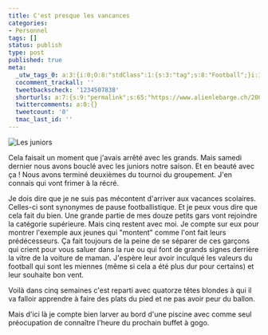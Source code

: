 ```yaml
---
title: C'est presque les vancances
categories:
- Personnel
tags: []
status: publish
type: post
published: true
meta:
  _utw_tags_0: a:3:{i:0;O:8:"stdClass":1:{s:3:"tag";s:8:"Football";}i:1;O:8:"stdClass":1:{s:3:"tag";s:9:"Personnel";}i:2;O:8:"stdClass":1:{s:3:"tag";s:5:"Sport";}}
  cocomment_trackall: ''
  tweetbackscheck: '1234507838'
  shorturls: a:7:{s:9:"permalink";s:65:"https://www.alienlebarge.ch/2007/07/03/cest-presque-les-vancances/";s:7:"tinyurl";s:25:"https://tinyurl.com/bvv7pr";s:4:"isgd";s:17:"https://is.gd/ikd9";s:5:"bitly";s:20:"https://bit.ly/37rH4t";s:5:"snipr";s:22:"https://snipr.com/b9x5v";s:5:"snurl";s:22:"https://snurl.com/b9x5v";s:7:"snipurl";s:24:"https://snipurl.com/b9x5v";}
  twittercomments: a:0:{}
  tweetcount: '0'
  tmac_last_id: ''
---
```

<img src="https://dlgjp9x71cipk.cloudfront.net/2007/07/fcb_juniors.png" alt="Les juniors" />

Cela faisait un moment que j'avais arrêté avec les grands. Mais samedi dernier nous avons bouclé avec les juniors notre saison. Et en beauté avec ça ! Nous avons terminé deuxièmes du tournoi du groupement. J'en connais qui vont frimer à la récré.

<!--more-->

Je dois dire que je ne suis pas mécontent d'arriver aux vacances scolaires. Celles-ci sont synonymes de pause footballistique. Et je peux vous dire que cela fait du bien.
Une grande partie de mes douze petits gars vont rejoindre la catégorie supérieure. Mais cinq restent avec moi. Je compte sur eux pour montrer l'exemple aux jeunes qui "montent" comme l'ont fait leurs prédécesseurs.
Ça fait toujours de la peine de se séparer de ces garçons qui crient pour vous saluer dans la rue ou qui font de grands signes derrière la vitre de la voiture de maman. J'espère leur avoir inculqué les valeurs du football qui sont les miennes (même si cela a été plus dur pour certains) et leur souhaite bon vent.

Voilà dans cinq semaines c'est reparti avec quatorze têtes blondes à qui il va falloir apprendre à faire des plats du pied et ne pas avoir peur du ballon.

Mais d'ici là je compte bien larver au bord d'une piscine avec comme seul préocupation de connaître l'heure du prochain buffet à gogo.
